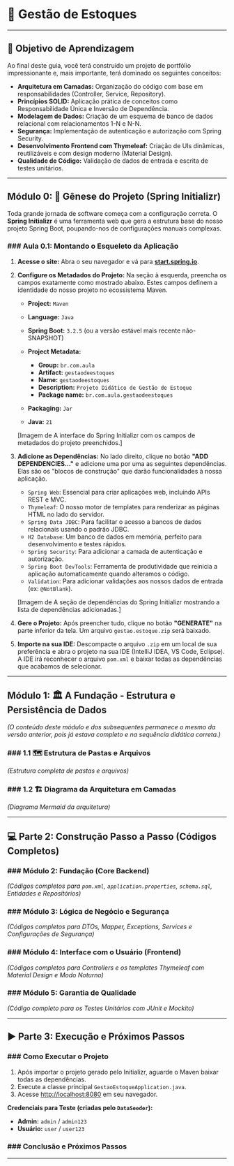 # 💎 Gestão de Estoques

-----

## 🎯 Objetivo de Aprendizagem

Ao final deste guia, você terá construído um projeto de portfólio impressionante e, mais importante, terá dominado os seguintes conceitos:

  - **Arquitetura em Camadas:** Organização do código com base em responsabilidades (Controller, Service, Repository).
  - **Princípios SOLID:** Aplicação prática de conceitos como Responsabilidade Única e Inversão de Dependência.
  - **Modelagem de Dados:** Criação de um esquema de banco de dados relacional com relacionamentos 1-N e N-N.
  - **Segurança:** Implementação de autenticação e autorização com Spring Security.
  - **Desenvolvimento Frontend com Thymeleaf:** Criação de UIs dinâmicas, reutilizáveis e com design moderno (Material Design).
  - **Qualidade de Código:** Validação de dados de entrada e escrita de testes unitários.

-----

## Módulo 0: 🚀 Gênese do Projeto (Spring Initializr)

Toda grande jornada de software começa com a configuração correta. O **Spring Initializr** é uma ferramenta web que gera a estrutura base do nosso projeto Spring Boot, poupando-nos de configurações manuais complexas.

### \#\#\# Aula 0.1: Montando o Esqueleto da Aplicação

1.  **Acesse o site:** Abra o seu navegador e vá para [**start.spring.io**](https://start.spring.io).

2.  **Configure os Metadados do Projeto:** Na seção à esquerda, preencha os campos exatamente como mostrado abaixo. Estes campos definem a identidade do nosso projeto no ecossistema Maven.

      * **Project:** `Maven`

      * **Language:** `Java`

      * **Spring Boot:** `3.2.5` (ou a versão estável mais recente não-SNAPSHOT)

      * **Project Metadata:**

          * **Group:** `br.com.aula`
          * **Artifact:** `gestaodeestoques`
          * **Name:** `gestaodeestoques`
          * **Description:** `Projeto Didático de Gestão de Estoque`
          * **Package name:** `br.com.aula.gestaodeestoques`

      * **Packaging:** `Jar`

      * **Java:** `21`

    [Imagem de A interface do Spring Initializr com os campos de metadados do projeto preenchidos.]

3.  **Adicione as Dependências:** No lado direito, clique no botão **"ADD DEPENDENCIES..."** e adicione uma por uma as seguintes dependências. Elas são os "blocos de construção" que darão funcionalidades à nossa aplicação.

      * `Spring Web`: Essencial para criar aplicações web, incluindo APIs REST e MVC.
      * `Thymeleaf`: O nosso motor de templates para renderizar as páginas HTML no lado do servidor.
      * `Spring Data JDBC`: Para facilitar o acesso a bancos de dados relacionais usando o padrão JDBC.
      * `H2 Database`: Um banco de dados em memória, perfeito para desenvolvimento e testes rápidos.
      * `Spring Security`: Para adicionar a camada de autenticação e autorização.
      * `Spring Boot DevTools`: Ferramenta de produtividade que reinicia a aplicação automaticamente quando alteramos o código.
      * `Validation`: Para adicionar validações aos nossos dados de entrada (ex: `@NotBlank`).

    [Imagem de A seção de dependências do Spring Initializr mostrando a lista de dependências adicionadas.]

4.  **Gere o Projeto:** Após preencher tudo, clique no botão **"GENERATE"** na parte inferior da tela. Um arquivo `gestao.estoque.zip` será baixado.

5.  **Importe na sua IDE:** Descompacte o arquivo `.zip` em um local de sua preferência e abra o projeto na sua IDE (IntelliJ IDEA, VS Code, Eclipse). A IDE irá reconhecer o arquivo `pom.xml` e baixar todas as dependências que acabamos de selecionar.

-----

## Módulo 1: 🏛️ A Fundação - Estrutura e Persistência de Dados

*(O conteúdo deste módulo e dos subsequentes permanece o mesmo da versão anterior, pois já estava completo e na sequência didática correta.)*

### \#\#\# 1.1 🗺️ Estrutura de Pastas e Arquivos

*(Estrutura completa de pastas e arquivos)*

### \#\#\# 1.2 🏗️ Diagrama da Arquitetura em Camadas

*(Diagrama Mermaid da arquitetura)*

-----

## 💻 Parte 2: Construção Passo a Passo (Códigos Completos)

### \#\#\# Módulo 2: Fundação (Core Backend)

*(Códigos completos para `pom.xml`, `application.properties`, `schema.sql`, Entidades e Repositórios)*

### \#\#\# Módulo 3: Lógica de Negócio e Segurança

*(Códigos completos para DTOs, Mapper, Exceptions, Services e Configurações de Segurança)*

### \#\#\# Módulo 4: Interface com o Usuário (Frontend)

*(Códigos completos para Controllers e os templates Thymeleaf com Material Design e Modo Noturno)*

### \#\#\# Módulo 5: Garantia de Qualidade

*(Código completo para os Testes Unitários com JUnit e Mockito)*

-----

## ▶️ Parte 3: Execução e Próximos Passos

### \#\#\# Como Executar o Projeto

1.  Após importar o projeto gerado pelo Initializr, aguarde o Maven baixar todas as dependências.
2.  Execute a classe principal `GestaoEstoqueApplication.java`.
3.  Acesse [http://localhost:8080](https://www.google.com/search?q=http://localhost:8080) em seu navegador.

**Credenciais para Teste (criadas pelo `DataSeeder`):**

  - **Admin:** `admin` / `admin123`
  - **Usuário:** `user` / `user123`

### \#\#\# Conclusão e Próximos Passos

---
